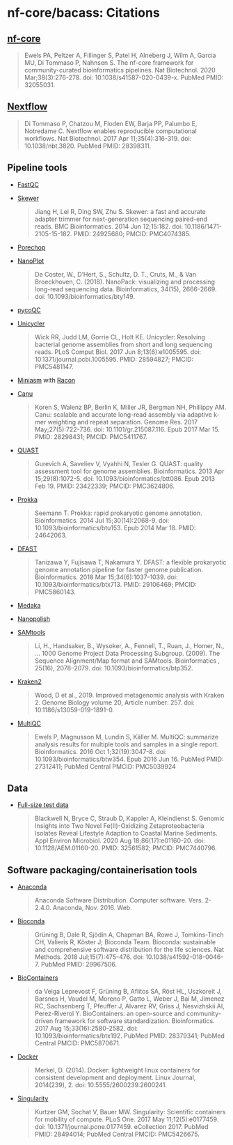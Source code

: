 # nf-core/bacass: Citations

## [nf-core](https://pubmed.ncbi.nlm.nih.gov/32055031/)

> Ewels PA, Peltzer A, Fillinger S, Patel H, Alneberg J, Wilm A, Garcia MU, Di Tommaso P, Nahnsen S. The nf-core framework for community-curated bioinformatics pipelines. Nat Biotechnol. 2020 Mar;38(3):276-278. doi: 10.1038/s41587-020-0439-x. PubMed PMID: 32055031.

## [Nextflow](https://pubmed.ncbi.nlm.nih.gov/28398311/)

> Di Tommaso P, Chatzou M, Floden EW, Barja PP, Palumbo E, Notredame C. Nextflow enables reproducible computational workflows. Nat Biotechnol. 2017 Apr 11;35(4):316-319. doi: 10.1038/nbt.3820. PubMed PMID: 28398311.

## Pipeline tools

- [FastQC](https://www.bioinformatics.babraham.ac.uk/projects/fastqc/)

* [Skewer](https://pubmed.ncbi.nlm.nih.gov/24925680/)
    > Jiang H, Lei R, Ding SW, Zhu S. Skewer: a fast and accurate adapter trimmer for next-generation sequencing paired-end reads. BMC Bioinformatics. 2014 Jun 12;15:182. doi: 10.1186/1471-2105-15-182. PMID: 24925680; PMCID: PMC4074385.

* [Porechop](https://github.com/rrwick/Porechop)

* [NanoPlot](https://doi.org/10.1093/bioinformatics/bty149)
    > De Coster, W., D’Hert, S., Schultz, D. T., Cruts, M., & Van Broeckhoven, C. (2018). NanoPack: visualizing and processing long-read sequencing data. Bioinformatics, 34(15), 2666-2669. doi: 10.1093/bioinformatics/bty149.

* [pycoQC](https://github.com/tleonardi/pycoQC)

* [Unicycler](https://pubmed.ncbi.nlm.nih.gov/28594827/)
    > Wick RR, Judd LM, Gorrie CL, Holt KE. Unicycler: Resolving bacterial genome assemblies from short and long sequencing reads. PLoS Comput Biol. 2017 Jun 8;13(6):e1005595. doi: 10.1371/journal.pcbi.1005595. PMID: 28594827; PMCID: PMC5481147.

* [Miniasm](https://github.com/lh3/miniasm) with [Racon](https://github.com/isovic/racon)

* [Canu](https://pubmed.ncbi.nlm.nih.gov/28298431/)
    > Koren S, Walenz BP, Berlin K, Miller JR, Bergman NH, Phillippy AM. Canu: scalable and accurate long-read assembly via adaptive k-mer weighting and repeat separation. Genome Res. 2017 May;27(5):722-736. doi: 10.1101/gr.215087.116. Epub 2017 Mar 15. PMID: 28298431; PMCID: PMC5411767.

* [QUAST](https://pubmed.ncbi.nlm.nih.gov/23422339/)
    > Gurevich A, Saveliev V, Vyahhi N, Tesler G. QUAST: quality assessment tool for genome assemblies. Bioinformatics. 2013 Apr 15;29(8):1072-5. doi: 10.1093/bioinformatics/btt086. Epub 2013 Feb 19. PMID: 23422339; PMCID: PMC3624806.

* [Prokka](https://pubmed.ncbi.nlm.nih.gov/24642063/)
    > Seemann T. Prokka: rapid prokaryotic genome annotation. Bioinformatics. 2014 Jul 15;30(14):2068-9. doi: 10.1093/bioinformatics/btu153. Epub 2014 Mar 18. PMID: 24642063.

* [DFAST](https://pubmed.ncbi.nlm.nih.gov/29106469/)
    > Tanizawa Y, Fujisawa T, Nakamura Y. DFAST: a flexible prokaryotic genome annotation pipeline for faster genome publication. Bioinformatics. 2018 Mar 15;34(6):1037-1039. doi: 10.1093/bioinformatics/btx713. PMID: 29106469; PMCID: PMC5860143.

* [Medaka](https://github.com/nanoporetech/medaka)

* [Nanopolish](https://github.com/jts/nanopolish)

* [SAMtools](https://doi.org/10.1093/bioinformatics/btp352)
    > Li, H., Handsaker, B., Wysoker, A., Fennell, T., Ruan, J., Homer, N., … 1000 Genome Project Data Processing Subgroup. (2009). The Sequence Alignment/Map format and SAMtools. Bioinformatics , 25(16), 2078–2079. doi: 10.1093/bioinformatics/btp352.

* [Kraken2](https://doi.org/10.1186/s13059-019-1891-0)
    > Wood, D et al., 2019. Improved metagenomic analysis with Kraken 2. Genome Biology volume 20, Article number: 257. doi: 10.1186/s13059-019-1891-0.

* [MultiQC](https://www.ncbi.nlm.nih.gov/pubmed/27312411/)
    > Ewels P, Magnusson M, Lundin S, Käller M. MultiQC: summarize analysis results for multiple tools and samples in a single report. Bioinformatics. 2016 Oct 1;32(19):3047-8. doi: 10.1093/bioinformatics/btw354. Epub 2016 Jun 16. PubMed PMID: 27312411; PubMed Central PMCID: PMC5039924

## Data

* [Full-size test data](https://pubmed.ncbi.nlm.nih.gov/32561582/)
    > Blackwell N, Bryce C, Straub D, Kappler A, Kleindienst S. Genomic Insights into Two Novel Fe(II)-Oxidizing Zetaproteobacteria Isolates Reveal Lifestyle Adaption to Coastal Marine Sediments. Appl Environ Microbiol. 2020 Aug 18;86(17):e01160-20. doi: 10.1128/AEM.01160-20. PMID: 32561582; PMCID: PMC7440796.

## Software packaging/containerisation tools

- [Anaconda](https://anaconda.com)

  > Anaconda Software Distribution. Computer software. Vers. 2-2.4.0. Anaconda, Nov. 2016. Web.

- [Bioconda](https://pubmed.ncbi.nlm.nih.gov/29967506/)

  > Grüning B, Dale R, Sjödin A, Chapman BA, Rowe J, Tomkins-Tinch CH, Valieris R, Köster J; Bioconda Team. Bioconda: sustainable and comprehensive software distribution for the life sciences. Nat Methods. 2018 Jul;15(7):475-476. doi: 10.1038/s41592-018-0046-7. PubMed PMID: 29967506.

- [BioContainers](https://pubmed.ncbi.nlm.nih.gov/28379341/)

  > da Veiga Leprevost F, Grüning B, Aflitos SA, Röst HL, Uszkoreit J, Barsnes H, Vaudel M, Moreno P, Gatto L, Weber J, Bai M, Jimenez RC, Sachsenberg T, Pfeuffer J, Alvarez RV, Griss J, Nesvizhskii AI, Perez-Riverol Y. BioContainers: an open-source and community-driven framework for software standardization. Bioinformatics. 2017 Aug 15;33(16):2580-2582. doi: 10.1093/bioinformatics/btx192. PubMed PMID: 28379341; PubMed Central PMCID: PMC5870671.

- [Docker](https://dl.acm.org/doi/10.5555/2600239.2600241)

  > Merkel, D. (2014). Docker: lightweight linux containers for consistent development and deployment. Linux Journal, 2014(239), 2. doi: 10.5555/2600239.2600241.

- [Singularity](https://pubmed.ncbi.nlm.nih.gov/28494014/)

  > Kurtzer GM, Sochat V, Bauer MW. Singularity: Scientific containers for mobility of compute. PLoS One. 2017 May 11;12(5):e0177459. doi: 10.1371/journal.pone.0177459. eCollection 2017. PubMed PMID: 28494014; PubMed Central PMCID: PMC5426675.
